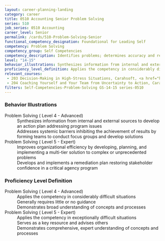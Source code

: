 ```yaml
---
layout: career-planning-landing
category: career
title: 0510 Accounting Senior Problem Solving
series: 510
job_series: 0510 Accounting
career_level: Senior
permalink: /cards/510-Problem-Solving-Senior
functional_competency_designation: Foundational for Leading Self
competency: Problem Solving
competency_group: Self Competencies
competency_description: Identifies problems; determines accuracy and relevance of information; uses sound judgment to generate and evaluate alternatives, and to make recommendations
level: "14-15"
behavior_illustrations: Synthesizes information from internal and external sources to develop an action plan addressing program issues ? Addresses systemic barriers inhibiting the achievement of results by forming teams to conduct focus groups and develop solutions ? Improves organizational efficiency by developing, planning, and implementing a multi-tier solution to complex or unprecedented problems ? Develops and implements a remediation plan restoring stakeholder confidence in a critical agency program
proficiency_level_definition: Applies the competency in considerably difficult situations ? Generally requires little or no guidance ? Demonstrates broad understanding of concepts and processes ? Applies the competency in exceptionally difficult situations ? Serves as a key resource and advises others ? Demonstrates comprehensive, expert understanding of concepts and processes
relevant_courses: 
 - 203 Decision-Making in High-Stress Situations, Carahsoft, <a href="https://www.linkedin.com/learning/decision-making-in-high-stress-situations">https://www.linkedin.com/learning/decision-making-in-high-stress-situations</a>
 - 204 Coaching Yourself and Your Team from Uncertainty to Action, Carahsoft, <a href="https://www.linkedin.com/learning/coaching-yourself-and-your-team-from-uncertainty-to-action">https://www.linkedin.com/learning/coaching-yourself-and-your-team-from-uncertainty-to-action</a>
filters: Self-Competencies-Problem-Solving GS-14-15 series-0510
---
```


<div class="desktop:grid-col-6 margin-y-205">
  <div class="border-top-05 bg-white padding-2 shadow-5 height-full members-hover border-1px border-gray-30 border-top-orange radius-lg">
    <h3>Behavior Illustrations</h3>
    <dl class="text-base"><dt>Problem Solving ( Level 4 - Advanced)</dt><dd>Synthesizes information from internal and external sources to develop an action plan addressing program issues </dd><dd> Addresses systemic barriers inhibiting the achievement of results by forming teams to conduct focus groups and develop solutions</dd><dt>Problem Solving ( Level 5 - Expert)</dt><dd>Improves organizational efficiency by developing, planning, and implementing a multi-tier solution to complex or unprecedented problems </dd><dd> Develops and implements a remediation plan restoring stakeholder confidence in a critical agency program</dd></dl>
  </div>
</div>
<div class="desktop:grid-col-6 margin-y-205">
  <div class="border-top-05 bg-white padding-2 shadow-5 height-full members-hover border-1px border-gray-30 border-top-orange radius-lg">
    <h3>Proficiency Level Definition</h3>
    <dl class="text-base"><dt>Problem Solving ( Level 4 - Advanced)</dt><dd>Applies the competency in considerably difficult situations </dd><dd> Generally requires little or no guidance </dd><dd> Demonstrates broad understanding of concepts and processes</dd><dt>Problem Solving ( Level 5 - Expert)</dt><dd>Applies the competency in exceptionally difficult situations </dd><dd> Serves as a key resource and advises others </dd><dd> Demonstrates comprehensive, expert understanding of concepts and processes</dd></dl>
  </div>
</div>